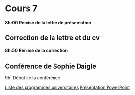 # Cours 7
<h4>8h:00 Remise de la lettre de présentation</h4>

<h2>Correction de la lettre et du cv</p>
<h4>8h:50 Remise de la correction</h4>

<h2>Conférence de Sophie Daigle</h2>
<p>9h: Début de la conférence </p>
<a href="https://cmontmorency365-my.sharepoint.com/:b:/g/personal/lora_boisvert_cmontmorency_qc_ca/ETbq33-qauRKmL9VkGECe3kB02iCvtmsi3WX6r5CRuSWtg?e=ERkQGE">Liste des programmes universitaires</a>
<a href="https://cmontmorency365-my.sharepoint.com/:b:/g/personal/lora_boisvert_cmontmorency_qc_ca/EdZ4ebdwqp9PjwpMx9Ee38gB2LUsm4zZsBa3hNZxZhMaEQ?e=fyq6OX">Présentation PowerPoint</a>


